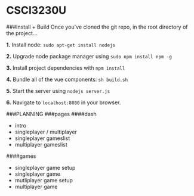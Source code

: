 # CSCI3230U
###Install + Build
Once you've cloned the git repo, in the root directory of the project...

**1.** Install node: `sudo apt-get install nodejs`

**2.** Upgrade node package manager using `sudo npm install npm -g`

**3.** Install project dependencies with `npm install`

**4.** Bundle all of the vue components: `sh build.sh`

**5.** Start the server using `nodejs server.js`

**6.** Navigate to `localhost:8080` in your browser.

###PLANNING
###pages
####dash
* intro
* singleplayer / multiplayer
* singleplayer gameslist
* multiplayer gameslist

####games
* singleplayer game setup
* singleplayer game
* mutliplayer game setup
* multiplayer game
